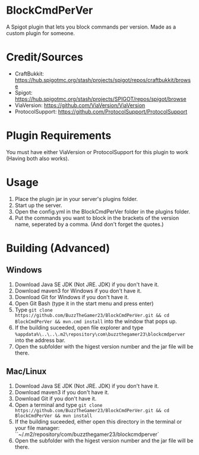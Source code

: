 # BlockCmdPerVer
A Spigot plugin that lets you block commands per version. Made as a custom plugin for someone.

# Credit/Sources
* CraftBukkit: https://hub.spigotmc.org/stash/projects/spigot/repos/craftbukkit/browse
* Spigot: https://hub.spigotmc.org/stash/projects/SPIGOT/repos/spigot/browse
* ViaVersion: https://github.com/ViaVersion/ViaVersion
* ProtocolSupport: https://github.com/ProtocolSupport/ProtocolSupport

# Plugin Requirements
You must have either ViaVersion or ProtocolSupport for this plugin to work (Having both also works).

# Usage
1. Place the plugin jar in your server's plugins folder.
2. Start up the server.
3. Open the config.yml in the BlockCmdPerVer folder in the plugins folder.
4. Put the commands you want to block in the brackets of the version name, seperated by a comma. (And don't forget the quotes.)

# Building (Advanced)
## Windows
1. Download Java SE JDK (Not JRE. JDK) if you don't have it.
2. Download maven3 for Windows if you don't have it.
3. Download Git for Windows if you don't have it.
4. Open Git Bash (type it in the start menu and press enter)
5. Type ``git clone https://github.com/BuzzTheGamer23/BlockCmdPerVer.git && cd BlockCmdPerVer && mvn.cmd install`` into the window that pops up.
6. If the building suceeded, open file explorer and type ``%appdata%\..\..\.m2\repository\com\buzzthegamer23\blockcmdperver`` into the address bar.
7. Open the subfolder with the higest version number and the jar file will be there.

## Mac/Linux
1. Download Java SE JDK (Not JRE. JDK) if you don't have it.
2. Download maven3 if you don't have it.
3. Download Git if you don't have it.
4. Open a terminal and type ``git clone https://github.com/BuzzTheGamer23/BlockCmdPerVer.git && cd BlockCmdPerVer && mvn install``
5. If the building suceeded, either open this directory in the terminal or your file manager: ``~/.m2/repository/com/buzzthegamer23/blockcmdperver`
6. Open the subfolder with the higest version number and the jar file will be there.
